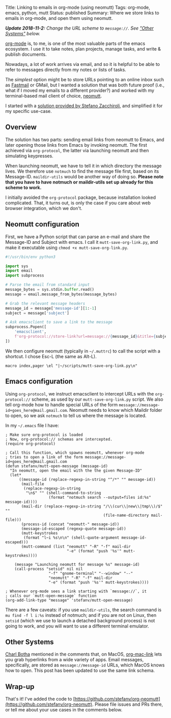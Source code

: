 Title: Linking to emails in org-mode (using neomutt)
Tags: org-mode, emacs, python, mutt
Status: published
Summary: Where we store links to emails in org-mode, and open them using neomutt.

_**Update 2018-11-2:** Change the URL scheme to `message://`.
See ["Other Systems"](#other-systems) below._

[org-mode](https://orgmode.org) is, to me, is one of the most valuable
parts of the emacs ecosystem.  I use it to take notes, plan projects,
manage tasks, and write & publish documents.

Nowadays, a lot of work arrives via email, and so it is helpful to be
able to refer to messages directly from my notes or lists of
tasks.

The *simplest* option might be to store URLs pointing to an online
inbox such as [Fastmail](https://fastmail.com) or GMail, but I wanted
a solution that was both future proof (i.e., what if I moved my emails
to a different provider?) and worked with my terminal-based mail
client of choice, [neomutt](https://neomutt.org/).

I started with
a
[solution provided by Stefano Zacchiroli](https://upsilon.cc/~zack/blog/posts/2010/02/integrating_Mutt_with_Org-mode/),
and simplified it for my specific use-case.

## Overview

The solution has two parts: sending email links from neomutt to Emacs,
and later opening those links from Emacs by invoking neomutt.  The
first achieved via `org-protocol`, the latter via launching neomutt
and then simulating keypresses.

When launching neomutt, we have to tell it in which directory the
message lives.  We therefore use `notmuch` to find the message file
first, based on its Message-ID.  `maildir-utils` would be another way
of doing so.  **Please note that you have to have notmuch or
maildir-utils set up already for this scheme to work.**

I initially avoided the `org-protocol` package, because installation
looked complicated.  That, it turns out, is only the case if you care
about web browser integration, which we don't.

## Neomutt configuration

First, we have a Python script that can parse an e-mail and share the
Message-ID and Subject with emacs.  I call it `mutt-save-org-link.py`,
and make it executable using `chmod +x mutt-save-org-link.py`.

```python
#!/usr/bin/env python3

import sys
import email
import subprocess

# Parse the email from standard input
message_bytes = sys.stdin.buffer.read()
message = email.message_from_bytes(message_bytes)

# Grab the relevant message headers
message_id = message['message-id'][1:-1]
subject = message['subject']

# Ask emacsclient to save a link to the message
subprocess.Popen([
    'emacsclient',
    f'org-protocol://store-link?url=message://{message_id}&title={subject}'
])

```

We then configure neomutt (typically in `~/.muttrc`) to call the
script with a shortcut.  I chose Esc-L (the same as Alt-L).

```
macro index,pager \el "|~/scripts/mutt-save-org-link.py\n"
```

## Emacs configuration

Using `org-protocol`, we instruct emacsclient to intercept URLs with
the `org-protocol://` scheme, as used by our `mutt-save-org-link.py`
script.  We also tell org-mode how to handle special URLs of the form
`message://message-id+goes_here@mail.gmail.com`.  Neomutt needs to know
which Maildir folder to open, so we ask `notmuch` to tell us where the
message is located.

In my `~/.emacs` file I have:

```elisp
; Make sure org-protocol is loaded
; Now, org-protocol:// schemas are intercepted.
(require org-protocol)

; Call this function, which spawns neomutt, whenever org-mode
; tries to open a link of the form message://message-id+goes_here@mail.gmail.com
(defun stefanv/mutt-open-message (message-id)
  "In neomutt, open the email with the the given Message-ID"
  (let*
      ((message-id (replace-regexp-in-string "^/*" "" message-id))
       (mail-file
        (replace-regexp-in-string
         "\n$" "" (shell-command-to-string
                   (format "notmuch search --output=files id:%s" message-id))))
       (mail-dir (replace-regexp-in-string "/\\(cur\\|new\\|tmp\\)/$" ""
                                           (file-name-directory mail-file)))
       (process-id (concat "neomutt-" message-id))
       (message-id-escaped (regexp-quote message-id))
       (mutt-keystrokes
        (format "l~i %s\n\n" (shell-quote-argument message-id-escaped)))
       (mutt-command (list "neomutt" "-R" "-f" mail-dir
                           "-e" (format "push '%s'" mutt-keystrokes))))

    (message "Launching neomutt for message %s" message-id)
    (call-process "setsid" nil nil
                   "-f" "gnome-terminal" "--window" "--"
                   "neomutt" "-R" "-f" mail-dir
                   "-e" (format "push '%s'" mutt-keystrokes))))

; Whenever org-mode sees a link starting with `message://`, it
; calls our `mutt-open-message` function
(org-add-link-type "message" 'stefanv/mutt-open-message)
```

There are a few caveats: if you use `maildir-utils`, the search
command is `mu find -f l i:%s` instead of notmuch; and if you are not
on Linux, then `setsid` (which we use to launch a detached background
process) is not going to work, and you will want to use a different
terminal emulator.

## <a name="#other-systems"></a>Other Systems

[Charl Botha](https://vxlabs.com/) mentioned in the comments that, on
MacOS,
[org-mac-link](https://orgmode.org/worg/org-contrib/org-mac-link.html)
lets you grab hyperlinks from a wide variety of apps.  Email messages,
specifically, are stored as `message://message-id` URLs, which MacOS
knows how to open.  This post has been updated to use the same link schema.

## Wrap-up

That's it!  I've added the code
to
[https://github.com/stefanv/org-neomutt](https://github.com/stefanv/org-neomutt).
Please file issues and PRs there, or tell me about your use cases
in the comments below.
